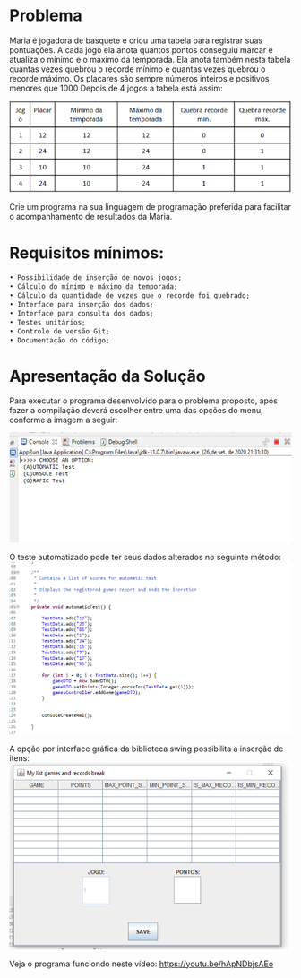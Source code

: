 # Problema

Maria é jogadora de basquete e criou uma tabela para registrar suas pontuações. A cada jogo ela anota quantos pontos conseguiu marcar e atualiza o mínimo e o máximo da temporada. Ela anota também nesta tabela quantas vezes quebrou o recorde mínimo e quantas vezes quebrou o recorde máximo. Os placares são sempre números inteiros e positivos menores que 1000 Depois de 4 jogos a tabela está assim:

![desafio-mvc](src/resources/img/img001.png)

Crie um programa na sua linguagem de programação preferida para facilitar o acompanhamento de resultados da Maria. 

# Requisitos mínimos:
    • Possibilidade de inserção de novos jogos;
    • Cálculo do mínimo e máximo da temporada;
    • Cálculo da quantidade de vezes que o recorde foi quebrado;
    • Interface para inserção dos dados;
    • Interface para consulta dos dados;
    • Testes unitários;
    • Controle de versão Git;
    • Documentação do código;

# Apresentação da Solução
Para executar o programa desenvolvido para o problema proposto, após fazer a compilação deverá escolher entre uma das opções do menu, conforme a imagem a seguir:
 
![desafio-mvc](src/resources/img/img002.PNG)
 
 
O teste automatizado pode ter seus dados alterados no seguinte método:
![desafio-mvc](src/resources/img/img003.PNG)
 
 
A opção por interface gráfica da biblioteca swing possibilita a inserção de itens:
![desafio-mvc](src/resources/img/img004.PNG)

Veja o programa funciondo neste vídeo: https://youtu.be/hApNDbjsAEo
